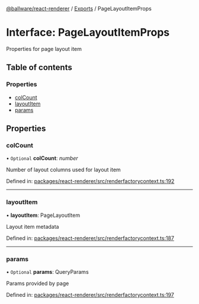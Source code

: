 [@ballware/react-renderer](../README.md) / [Exports](../modules.md) / PageLayoutItemProps

# Interface: PageLayoutItemProps

Properties for page layout item

## Table of contents

### Properties

- [colCount](pagelayoutitemprops.md#colcount)
- [layoutItem](pagelayoutitemprops.md#layoutitem)
- [params](pagelayoutitemprops.md#params)

## Properties

### colCount

• `Optional` **colCount**: *number*

Number of layout columns used for layout item

Defined in: [packages/react-renderer/src/renderfactorycontext.ts:192](https://github.com/ballware/ballware-client/blob/d8b5d6b/packages/react-renderer/src/renderfactorycontext.ts#L192)

___

### layoutItem

• **layoutItem**: PageLayoutItem

Layout item metadata

Defined in: [packages/react-renderer/src/renderfactorycontext.ts:187](https://github.com/ballware/ballware-client/blob/d8b5d6b/packages/react-renderer/src/renderfactorycontext.ts#L187)

___

### params

• `Optional` **params**: QueryParams

Params provided by page

Defined in: [packages/react-renderer/src/renderfactorycontext.ts:197](https://github.com/ballware/ballware-client/blob/d8b5d6b/packages/react-renderer/src/renderfactorycontext.ts#L197)
